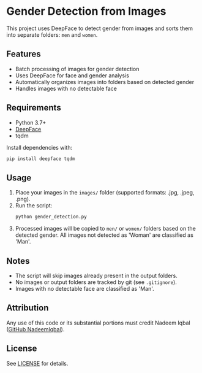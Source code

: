 # Gender Detection from Images

This project uses DeepFace to detect gender from images and sorts them into separate folders: `men` and `women`.

## Features
- Batch processing of images for gender detection
- Uses DeepFace for face and gender analysis
- Automatically organizes images into folders based on detected gender
- Handles images with no detectable face

## Requirements
- Python 3.7+
- [DeepFace](https://github.com/serengil/deepface)
- tqdm

Install dependencies with:
```bash
pip install deepface tqdm
```

## Usage
1. Place your images in the `images/` folder (supported formats: .jpg, .jpeg, .png).
2. Run the script:
   ```bash
   python gender_detection.py
   ```
3. Processed images will be copied to `men/` or `women/` folders based on the detected gender. All images not detected as 'Woman' are classified as 'Man'.

## Notes
- The script will skip images already present in the output folders.
- No images or output folders are tracked by git (see `.gitignore`).
- Images with no detectable face are classified as 'Man'.

## Attribution
Any use of this code or its substantial portions must credit Nadeem Iqbal ([GitHub NadeemIqbal](https://github.com/NadeemIqbal)).

## License
See [LICENSE](LICENSE) for details. 